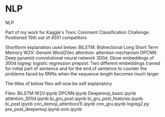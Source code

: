 # NLP
NLP

Part of my work for Kaggle's Toxic Comment Classification Challenge. Positioned 15th out of 4551 competitors

Shortform explanation used below:
BiLSTM: Bidirectional Long Short Term Memory
W2V: Gensim Word2Vec
attention: attention mechanism
DPCNN: Deep pyramid convolutional neural network
300d: Glove embeddings of 300d
logreg: logistic regression
prepost: Two different embeddings trained for initial part of sentence and for the end of sentence to counter the problems faced by RNNs when the sequence length becomes much larger

The titles of below files will now be self explanatory

Files:
BiLSTM-W2V.ipynb
DPCNN.ipynb
Deepemoji_basic.ipynb
attention_300d.ipynb
bi_gru_post.ipynb
bi_gru_post_features.ipynb
bi_post.ipynb
cnn_demoji_attention(1).ipynb
cnn_gru.ipynb
logreg2.py
pre_post_deepemoji.ipynb
svm.ipynb
